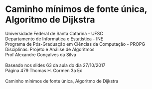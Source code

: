 # Caminho mínimos de fonte única, Algoritmo de Dijkstra
Universidade Federal de Santa Catarina - UFSC<br>
Departamento de Informática e Estatística - INE<br>
Programa de Pós-Graduação em Ciências da Computação - PROPG<br>
Disciplinas: Projeto e Análise de Algoritmos<br>
Prof Alexandre Gonçalves da Silva<br>
<br>
Baseado nos slides 63 da aula do dia 27/10/2017<br> 
Página 479 Thomas H. Cormen 3a Ed <br>
<br>
Caminho mínimos de fonte única, Algoritmo de Dijkstra<br>
